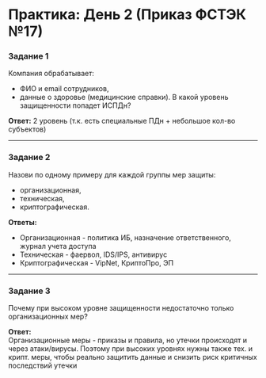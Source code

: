 # Практика: День 2 (Приказ ФСТЭК №17)

### Задание 1
Компания обрабатывает:
- ФИО и email сотрудников,
- данные о здоровье (медицинские справки).
В какой уровень защищенности попадет ИСПДн?

**Ответ:** 2 уровень (т.к. есть специальные ПДн + небольшое кол-во субъектов) 

---

### Задание 2
Назови по одному примеру для каждой группы мер защиты:
- организационная,
- техническая,
- криптографическая.

**Ответы:**
- Организационная - политика ИБ, назначение ответственного, журнал учета доступа 
- Техническая - фаервол, IDS/IPS, антивирус
- Криптографическая - VipNet, КриптоПро, ЭП

---

### Задание 3
Почему при высоком уровне защищенности недостаточно только организационных мер?

**Ответ:**  
Организационные меры - приказы и правила, но утечки происходят и через атаки/вирусы.
Поэтому при высоких уровнях нужны также тех. и крипт. меры, чтобы реально защитить данные и снизить риск критичных последствий утечки
